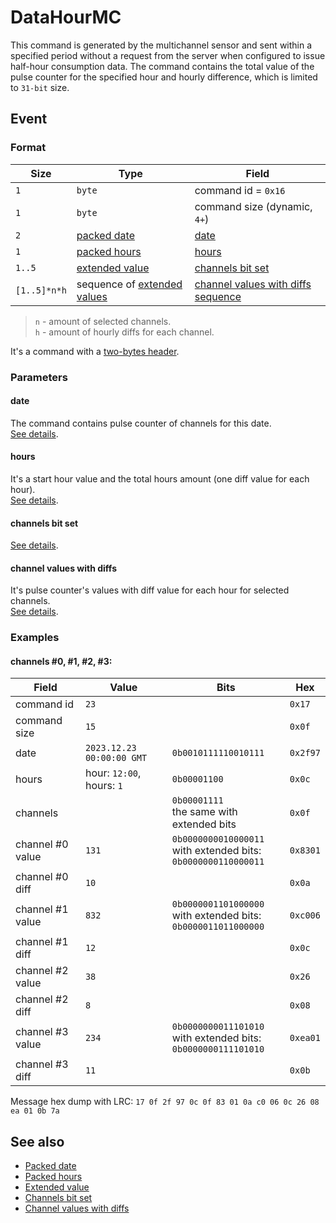 # DataHourMC

This command is generated by the multichannel sensor and sent within a specified period without a request from the server when configured to issue half-hour consumption data.
The command contains the total value of the pulse counter for the specified hour and hourly difference, which is limited to `31-bit` size.


## Event

### Format

| Size         | Type                                                         | Field                                                            |
| ------------ | ------------------------------------------------------------ | ---------------------------------------------------------------- |
| `1`          | `byte`                                                       | command id = `0x16`                                              |
| `1`          | `byte`                                                       | command size (dynamic, `4+`)                                     |
| `2`          | [packed date](../../types.md#packed-date)                    | [date](#date)                                                    |
| `1`          | [packed hours](../../types.md#packed-hours)                  | [hours](#hours)                                                  |
| `1..5`       | [extended value](../../types.md#extended-value)              | [channels bit set](#channels-bit-set)                            |
| `[1..5]*n*h` | sequence of [extended values](../../types.md#extended-value) | [channel values with diffs sequence](#channel-values-with-diffs) |

> `n` - amount of selected channels. <br>
> `h` - amount of hourly diffs for each channel.

It's a command with a [two-bytes header](../message.md#command-with-a-two-bytes-header).

### Parameters

#### **date**

The command contains pulse counter of channels for this date.
<br>
[See details](../../types.md#packed-date).

#### **hours**

It's a start hour value and the total hours amount (one diff value for each hour).
<br>
[See details](../../types.md#packed-hours).

#### **channels bit set**

[See details](../../types.md#channels-bit-set).

#### **channel values with diffs**

It's pulse counter's values with diff value for each hour for selected channels.
<br>
[See details](../../types.md#channel-values-with-diffs).

### Examples

#### channels #0, #1, #2, #3:

| Field            | Value                     | Bits                                                                    | Hex      |
| ---------------- | ------------------------- | ----------------------------------------------------------------------- | -------- |
| command id       | `23`                      |                                                                         | `0x17`   |
| command size     | `15`                      |                                                                         | `0x0f`   |
| date             | `2023.12.23 00:00:00 GMT` | `0b0010111110010111`                                                    | `0x2f97` |
| hours            | hour: `12:00`, hours: `1` | `0b00001100`                                                            | `0x0c`   |
| channels         |                           | `0b00001111` <br> the same with extended bits                           | `0x0f`   |
| channel #0 value | `131`                     | `0b0000000010000011` <br> with extended bits: <br> `0b0000000110000011` | `0x8301` |
| channel #0 diff  | `10`                      |                                                                         | `0x0a`   |
| channel #1 value | `832`                     | `0b0000001101000000` <br> with extended bits: <br> `0b0000011011000000` | `0xc006` |
| channel #1 diff  | `12`                      |                                                                         | `0x0c`   |
| channel #2 value | `38`                      |                                                                         | `0x26`   |
| channel #2 diff  | `8`                       |                                                                         | `0x08`   |
| channel #3 value | `234`                     | `0b0000000011101010` <br> with extended bits: <br> `0b0000000111101010` | `0xea01` |
| channel #3 diff  | `11`                      |                                                                         | `0x0b`   |

Message hex dump with LRC: `17 0f 2f 97 0c 0f 83 01 0a c0 06 0c 26 08 ea 01 0b 7a`


## See also

* [Packed date](../../types.md#packed-date)
* [Packed hours](../../types.md#packed-hours)
* [Extended value](../../types.md#extended-value)
* [Channels bit set](../../types.md#channels-bit-set)
* [Channel values with diffs](../../types.md#channel-values-with-diffs)
